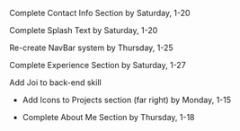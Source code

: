

Complete Contact Info Section
    by  Saturday, 1-20

Complete Splash Text
    by  Saturday, 1-20

Re-create NavBar system
    by  Thursday, 1-25
    
Complete Experience Section
    by  Saturday, 1-27

Add Joi to back-end skill


- Add Icons to Projects section (far right)
    by  Monday, 1-15

- Complete About Me Section
    by  Thursday, 1-18